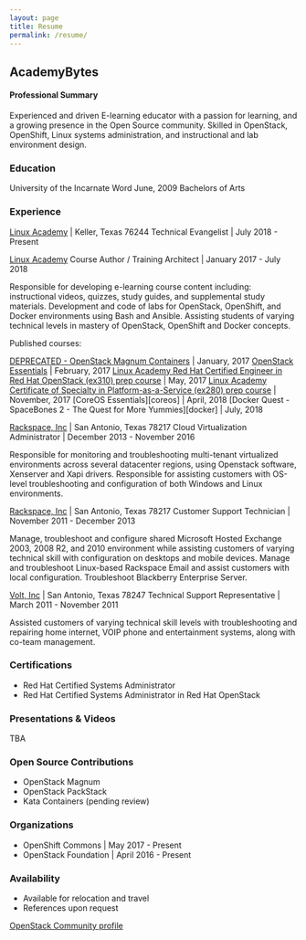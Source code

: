 ```yaml
---
layout: page
title: Resume
permalink: /resume/
---
```


## AcademyBytes
#### Professional Summary


Experienced and driven E-learning educator with a passion for learning, and a growing presence in the Open Source community. Skilled in OpenStack, OpenShift, Linux systems administration, and instructional and lab environment design.

### Education

University of the Incarnate Word
June, 2009 Bachelors of Arts

### Experience

[Linux Academy][la-main] | Keller, Texas 76244
Technical Evangelist | July 2018 - Present


[Linux Academy][la-main]
Course Author / Training Architect | January 2017 - July 2018

Responsible for developing e-learning course content including: instructional videos, quizzes, study guides, and supplemental study materials. Development and code of labs for OpenStack, OpenShift, and Docker environments using Bash and Ansible. Assisting students of varying technical levels in mastery of OpenStack, OpenShift and Docker concepts.

Published courses:

[DEPRECATED - OpenStack Magnum Containers][magnum] | January, 2017
[OpenStack Essentials][osessentials] | February, 2017
[Linux Academy Red Hat Certified Engineer in Red Hat OpenStack (ex310) prep course][ex310] | May, 2017
[Linux Academy Certificate of Specialty in Platform-as-a-Service (ex280) prep course][ex280] | November, 2017
[CoreOS Essentials][coreos] | April, 2018
[Docker Quest - SpaceBones 2 - The Quest for More Yummies][docker] | July,
2018

[Rackspace, Inc][rax] | San Antonio, Texas 78217
Cloud Virtualization Administrator | December 2013 - November 2016

Responsible for monitoring and troubleshooting multi-tenant virtualized environments across several datacenter regions, using Openstack software, Xenserver and Xapi drivers. Responsible for assisting customers with OS-level troubleshooting and configuration of both Windows and Linux environments.

[Rackspace, Inc][rax] | San Antonio, Texas 78217
Customer Support Technician | November 2011 - December 2013

Manage, troubleshoot and configure shared Microsoft Hosted Exchange 2003, 2008 R2, and 2010 environment while assisting customers of varying technical skill with configuration on desktops and mobile devices. Manage and troubleshoot Linux-based Rackspace Email and assist customers with local configuration. Troubleshoot Blackberry Enterprise Server.


[Volt, Inc][volt] | San Antonio, Texas 78247
Technical Support Representative | March 2011 - November 2011

Assisted customers of varying technical skill levels with troubleshooting and repairing
home internet, VOIP phone and entertainment systems, along with co-team management.

### Certifications

- Red Hat Certified Systems Administrator
- Red Hat Certified Systems Administrator in Red Hat OpenStack

### Presentations & Videos

TBA

### Open Source Contributions

- OpenStack Magnum
- OpenStack PackStack
- Kata Containers (pending review)

### Organizations

- OpenShift Commons | May 2017 - Present
- OpenStack Foundation | April 2016 - Present

### Availability

- Available for relocation and travel
- References upon request


[la-main]: https://linuxacademy.com
[rax]: https://rackspace.com
[volt]: #
[osessentials]: https://linuxacademy.com/openstack/training/course/name/openstack-essentials
[ex310]: https://linuxacademy.com/openstack/training/course/name/rhel-rhce-openstack
[ex280]: https://linuxacademy.com/linux/training/course/name/linux-academy-redhat-certificate-of-expertise-in-platform-as-a-service-exam-ex280-prep-course
[magnum]: https://linuxacademy.com/openstack/training/course/name/openstack-magnum-containers

[OpenStack Community profile](https://www.openstack.org/community/members/profile/59069/treva-williams)
